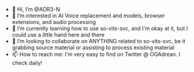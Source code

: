 - 👋 Hi, I’m @ADR3-N
- 👀 I’m interested in AI Voice replacement and models, browser extensions, and audio processing
- 🌱 I’m currently learning how to use so-vits-svc, and I'm okay at it, but I could use a little hand here and there
- 💞️ I’m looking to collaborate on ANYTHING related to so-vits-svc, be it grabbing source material or assisting to process existing material
- 📫 How to reach me: I'm very easy to find on Twitter @ OGAdrean. I check daily!

<!---
ADR3-N/ADR3-N is a ✨ special ✨ repository because its `README.md` (this file) appears on your GitHub profile.
You can click the Preview link to take a look at your changes.
--->
